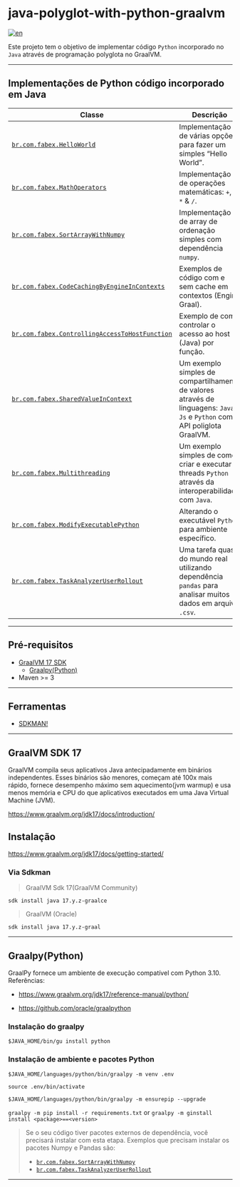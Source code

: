 # java-polyglot-with-python-graalvm

[![en](https://img.shields.io/badge/lang-en-red.svg)](README.md)

Este projeto tem o objetivo de implementar código `Python` incorporado no `Java` através de programação polyglota no GraalVM.

---

## Implementações de Python código incorporado em Java

 Classe                                                                                                            | Descrição                                                                                             
-------------------------------------------------------------------------------------------------------------------|-------------------------------------------------------------------------------------------------------
 [`br.com.fabex.HelloWorld`](src/main/java/br/com/fabex/HelloWorld.java)                                           | Implementação de várias opções para fazer um simples “Hello World”.                                   
 [`br.com.fabex.MathOperators`](src/main/java/br/com/fabex/MathOperators.java)                                     | Implementação de operações matemáticas: `+`, `-`, `*` & `/`.                                          
 [`br.com.fabex.SortArrayWithNumpy`](src/main/java/br/com/fabex/SortArrayWithNumpy.java)                           | Implementação de array de ordenação simples com dependência `numpy`.                                  
 [`br.com.fabex.CodeCachingByEngineInContexts`](src/main/java/br/com/fabex/CodeCachingByEngineInContexts.java)     | Exemplos de código com e sem cache em contextos (Engine Graal).                                       
 [`br.com.fabex.ControllingAccessToHostFunction`](src/main/java/br/com/fabex/ControllingAccessToHostFunction.java) | Exemplo de como controlar o acesso ao host (Java) por função.                                         
 [`br.com.fabex.SharedValueInContext`](src/main/java/br/com/fabex/SharedValueInContext.java)                       | Um exemplo simples de compartilhamento de valores através de linguagens: `Java`, `Js` e `Python` com API poliglota GraalVM. 
 [`br.com.fabex.Multithreading`](src/main/java/br/com/fabex/Multithreading.java)                                   | Um exemplo simples de como criar e executar threads `Python` através da interoperabilidade com `Java`.             
 [`br.com.fabex.ModifyExecutablePython`](src/main/java/br/com/fabex/ModifyExecutablePython.java)                   | Alterando o executável `Python` para ambiente específico.                                                
 [`br.com.fabex.TaskAnalyzerUserRollout`](src/main/java/br/com/fabex/TaskAnalyzerUserRollout.java)                 | Uma tarefa quase do mundo real utilizando dependência `pandas` para analisar muitos dados em arquivo `.csv`.           

---

## Pré-requisitos

- [GraalVM 17 SDK](https://www.graalvm.org/jdk17/docs/)
    - [Graalpy(Python)](https://www.graalvm.org/jdk17/reference-manual/python/)
- Maven >= 3

---

## Ferramentas

- [SDKMAN!](https://sdkman.io/install)

---

## GraalVM SDK 17

GraalVM compila seus aplicativos Java antecipadamente em binários independentes. Esses binários são menores, começam até
100x mais rápido, fornece desempenho máximo sem aquecimento(jvm warmup) e usa menos memória e CPU do que aplicativos
executados em uma Java Virtual Machine (JVM).

https://www.graalvm.org/jdk17/docs/introduction/

## Instalação

https://www.graalvm.org/jdk17/docs/getting-started/

### Via Sdkman

> GraalVM Sdk 17(GraalVM Community)

`sdk install java 17.y.z-graalce`

> GraalVM (Oracle)

`sdk install java 17.y.z-graal`

---

## Graalpy(Python)

GraalPy fornece um ambiente de execução compatível com Python 3.10.
Referências:

- https://www.graalvm.org/jdk17/reference-manual/python/

- https://github.com/oracle/graalpython

### Instalação do graalpy

`$JAVA_HOME/bin/gu install python`

### Instalação de ambiente e pacotes Python

`$JAVA_HOME/languages/python/bin/graalpy -m venv .env `

`source .env/bin/activate`

`$JAVA_HOME/languages/python/bin/graalpy -m ensurepip --upgrade`

`graalpy -m pip install -r requirements.txt` or `graalpy -m ginstall install <package>==<version>`

> Se o seu código tiver pacotes externos de dependência, você precisará instalar com esta etapa. Exemplos que precisam instalar os pacotes Numpy e Pandas são:
> - [`br.com.fabex.SortArrayWithNumpy`](src/main/java/br/com/fabex/SortArrayWithNumpy.java)
> - [`br.com.fabex.TaskAnalyzerUserRollout`](src/main/java/br/com/fabex/TaskAnalyzerUserRollout.java)

---

